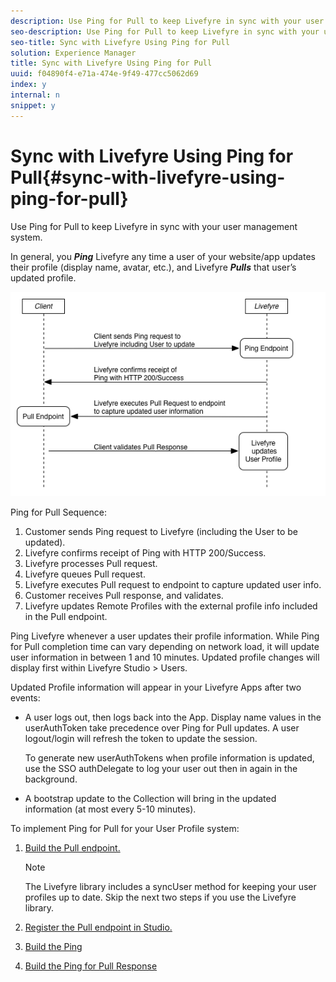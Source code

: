```yaml
---
description: Use Ping for Pull to keep Livefyre in sync with your user management system.
seo-description: Use Ping for Pull to keep Livefyre in sync with your user management system.
seo-title: Sync with Livefyre Using Ping for Pull
solution: Experience Manager
title: Sync with Livefyre Using Ping for Pull
uuid: f04890f4-e71a-474e-9f49-477cc5062d69
index: y
internal: n
snippet: y
---
```


# Sync with Livefyre Using Ping for Pull{#sync-with-livefyre-using-ping-for-pull}

Use Ping for Pull to keep Livefyre in sync with your user management system.

In general, you ***Ping*** Livefyre any time a user of your website/app updates their profile (display name, avatar, etc.), and Livefyre ***Pulls*** that user’s updated profile.

![](assets/Ping-for-Pull.png)

Ping for Pull Sequence:

1. Customer sends Ping request to Livefyre (including the User to be updated).
1. Livefyre confirms receipt of Ping with HTTP 200/Success.
1. Livefyre processes Pull request.
1. Livefyre queues Pull request.
1. Livefyre executes Pull request to endpoint to capture updated user info.
1. Customer receives Pull response, and validates.
1. Livefyre updates Remote Profiles with the external profile info included in the Pull endpoint.

Ping Livefyre whenever a user updates their profile information. While Ping for Pull completion time can vary depending on network load, it will update user information in between 1 and 10 minutes. Updated profile changes will display first within Livefyre Studio > Users.

Updated Profile information will appear in your Livefyre Apps after two events:

* A user logs out, then logs back into the App. Display name values in the userAuthToken take precedence over Ping for Pull updates. A user logout/login will refresh the token to update the session.

  To generate new userAuthTokens when profile information is updated, use the SSO authDelegate to log your user out then in again in the background.

* A bootstrap update to the Collection will bring in the updated information (at most every 5-10 minutes).

To implement Ping for Pull for your User Profile system:

1. [Build the Pull endpoint.](#t_build_the_pull_endpoint)

   >[!NOTE]
   >
   >The Livefyre library includes a syncUser method for keeping your user profiles up to date. Skip the next two steps if you use the Livefyre library.

1. [Register the Pull endpoint in Studio.](#register_the_endpoint_with_studio)
1. [Build the Ping](#t_build_the_ping)
1. [Build the Ping for Pull Response](#reference_n3x_pzb_mz)
